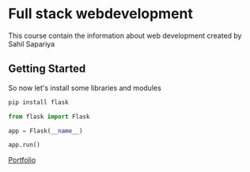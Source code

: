 # Full stack webdevelopment

This course contain the information about web development created by Sahil Sapariya

## Getting Started

So now let's install some libraries and modules 

```bash
pip install flask
```

```python
from flask import Flask
app = Flask(__name__)
app.run()
```

[Portfolio](sahilsapariya03.netlify.app)

